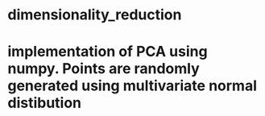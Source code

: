 # dimensionality_reduction
# implementation of PCA using numpy. Points are randomly generated using multivariate normal distibution
